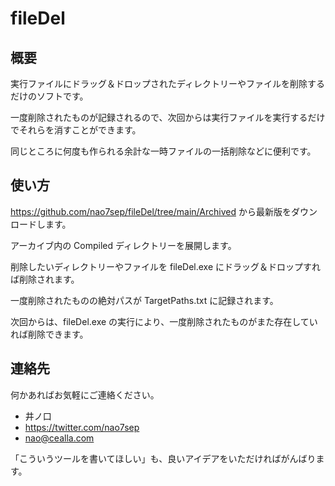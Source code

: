 # fileDel

## 概要

実行ファイルにドラッグ＆ドロップされたディレクトリーやファイルを削除するだけのソフトです。

一度削除されたものが記録されるので、次回からは実行ファイルを実行するだけでそれらを消すことができます。

同じところに何度も作られる余計な一時ファイルの一括削除などに便利です。

## 使い方

https://github.com/nao7sep/fileDel/tree/main/Archived から最新版をダウンロードします。

アーカイブ内の Compiled ディレクトリーを展開します。

削除したいディレクトリーやファイルを fileDel.exe にドラッグ＆ドロップすれば削除されます。

一度削除されたものの絶対パスが TargetPaths.txt に記録されます。

次回からは、fileDel.exe の実行により、一度削除されたものがまた存在していれば削除できます。

## 連絡先

何かあればお気軽にご連絡ください。

* 井ノ口
* https://twitter.com/nao7sep
* nao@cealla.com

「こういうツールを書いてほしい」も、良いアイデアをいただければがんばります。

